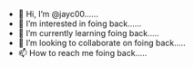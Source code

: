 - 👋 Hi, I’m @jayc00......
- 👀 I’m interested in foing back......
- 🌱 I’m currently learning foing back.....
- 💞️ I’m looking to collaborate on foing back.....
- 📫 How to reach me foing back.....

<!---
jayc00/jayc00 is a ✨ special ✨ repository because its `README.md` (this file) appears on your GitHub profile.
You can click the Preview link to take a look at your changes.
--->
